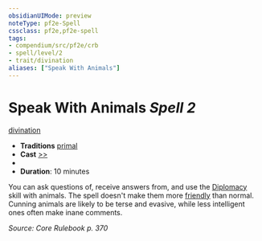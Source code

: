 ```yaml
---
obsidianUIMode: preview
noteType: pf2e-Spell
cssclass: pf2e,pf2e-spell
tags:
- compendium/src/pf2e/crb
- spell/level/2
- trait/divination
aliases: ["Speak With Animals"]
---
```

# Speak With Animals *Spell 2*   
[divination](rules/traits/divination.md "Divination School Trait")  

- **Traditions** [primal](rules/traits/primal.md "Primal Tradition Trait")
- **Cast** [>>](rules/core-rulebook/chapter-9-playing-the-game.md#Actions "Two-Action") 
- 
- **Duration**: 10 minutes

You can ask questions of, receive answers from, and use the [Diplomacy](compendium/skills.md#Diplomacy) skill with animals. The spell doesn't make them more [friendly](rules/conditions.md#Friendly) than normal. Cunning animals are likely to be terse and evasive, while less intelligent ones often make inane comments.

*Source: Core Rulebook p. 370*